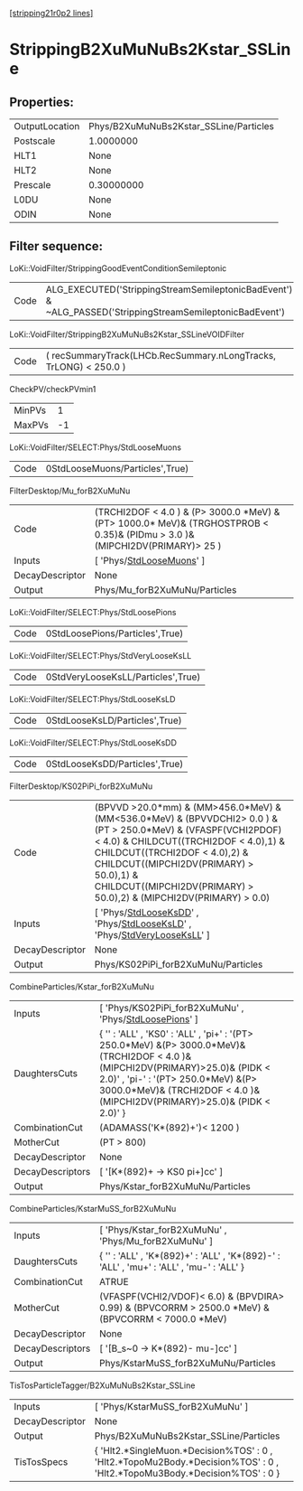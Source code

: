 [[stripping21r0p2 lines]](./stripping21r0p2-index)

# StrippingB2XuMuNuBs2Kstar_SSLine

## Properties:

|                |                                        |
|----------------|----------------------------------------|
| OutputLocation | Phys/B2XuMuNuBs2Kstar_SSLine/Particles |
| Postscale      | 1.0000000                              |
| HLT1           | None                                   |
| HLT2           | None                                   |
| Prescale       | 0.30000000                             |
| L0DU           | None                                   |
| ODIN           | None                                   |

## Filter sequence:

LoKi::VoidFilter/StrippingGoodEventConditionSemileptonic

|      |                                                                                                          |
|------|----------------------------------------------------------------------------------------------------------|
| Code | ALG_EXECUTED('StrippingStreamSemileptonicBadEvent') & ~ALG_PASSED('StrippingStreamSemileptonicBadEvent') |

LoKi::VoidFilter/StrippingB2XuMuNuBs2Kstar_SSLineVOIDFilter

|      |                                                                   |
|------|-------------------------------------------------------------------|
| Code | ( recSummaryTrack(LHCb.RecSummary.nLongTracks, TrLONG) \< 250.0 ) |

CheckPV/checkPVmin1

|        |     |
|--------|-----|
| MinPVs | 1   |
| MaxPVs | -1  |

LoKi::VoidFilter/SELECT:Phys/StdLooseMuons

|      |                                 |
|------|---------------------------------|
| Code | 0StdLooseMuons/Particles',True) |

FilterDesktop/Mu_forB2XuMuNu

|                 |                                                                                                                                    |
|-----------------|------------------------------------------------------------------------------------------------------------------------------------|
| Code            | (TRCHI2DOF \< 4.0 ) & (P\> 3000.0 \*MeV) & (PT\> 1000.0\* MeV)& (TRGHOSTPROB \< 0.35)& (PIDmu \> 3.0 )& (MIPCHI2DV(PRIMARY)\> 25 ) |
| Inputs          | [ 'Phys/[StdLooseMuons](./stripping21r0p2-commonparticles-stdloosemuons)' ]                                                      |
| DecayDescriptor | None                                                                                                                               |
| Output          | Phys/Mu_forB2XuMuNu/Particles                                                                                                      |

LoKi::VoidFilter/SELECT:Phys/StdLoosePions

|      |                                 |
|------|---------------------------------|
| Code | 0StdLoosePions/Particles',True) |

LoKi::VoidFilter/SELECT:Phys/StdVeryLooseKsLL

|      |                                    |
|------|------------------------------------|
| Code | 0StdVeryLooseKsLL/Particles',True) |

LoKi::VoidFilter/SELECT:Phys/StdLooseKsLD

|      |                                |
|------|--------------------------------|
| Code | 0StdLooseKsLD/Particles',True) |

LoKi::VoidFilter/SELECT:Phys/StdLooseKsDD

|      |                                |
|------|--------------------------------|
| Code | 0StdLooseKsDD/Particles',True) |

FilterDesktop/KS02PiPi_forB2XuMuNu

|                 |                                                                                                                                                                                                                                                                                                                       |
|-----------------|-----------------------------------------------------------------------------------------------------------------------------------------------------------------------------------------------------------------------------------------------------------------------------------------------------------------------|
| Code            | (BPVVD \>20.0\*mm) & (MM\>456.0\*MeV) & (MM\<536.0\*MeV) & (BPVVDCHI2\> 0.0 ) & (PT \> 250.0\*MeV) & (VFASPF(VCHI2PDOF) \< 4.0) & CHILDCUT((TRCHI2DOF \< 4.0),1) & CHILDCUT((TRCHI2DOF \< 4.0),2) & CHILDCUT((MIPCHI2DV(PRIMARY) \> 50.0),1) & CHILDCUT((MIPCHI2DV(PRIMARY) \> 50.0),2) & (MIPCHI2DV(PRIMARY) \> 0.0) |
| Inputs          | [ 'Phys/[StdLooseKsDD](./stripping21r0p2-commonparticles-stdlooseksdd)' , 'Phys/[StdLooseKsLD](./stripping21r0p2-commonparticles-stdlooseksld)' , 'Phys/[StdVeryLooseKsLL](./stripping21r0p2-commonparticles-stdverylooseksll)' ]                                                                                   |
| DecayDescriptor | None                                                                                                                                                                                                                                                                                                                  |
| Output          | Phys/KS02PiPi_forB2XuMuNu/Particles                                                                                                                                                                                                                                                                                   |

CombineParticles/Kstar_forB2XuMuNu

|                  |                                                                                                                                                                                                                                                                  |
|------------------|------------------------------------------------------------------------------------------------------------------------------------------------------------------------------------------------------------------------------------------------------------------|
| Inputs           | [ 'Phys/KS02PiPi_forB2XuMuNu' , 'Phys/[StdLoosePions](./stripping21r0p2-commonparticles-stdloosepions)' ]                                                                                                                                                      |
| DaughtersCuts    | { '' : 'ALL' , 'KS0' : 'ALL' , 'pi+' : '(PT\> 250.0\*MeV) &(P\> 3000.0\*MeV)& (TRCHI2DOF \< 4.0 )& (MIPCHI2DV(PRIMARY)\>25.0)& (PIDK \< 2.0)' , 'pi-' : '(PT\> 250.0\*MeV) &(P\> 3000.0\*MeV)& (TRCHI2DOF \< 4.0 )& (MIPCHI2DV(PRIMARY)\>25.0)& (PIDK \< 2.0)' } |
| CombinationCut   | (ADAMASS('K\*(892)+')\< 1200 )                                                                                                                                                                                                                                   |
| MotherCut        | (PT \> 800)                                                                                                                                                                                                                                                      |
| DecayDescriptor  | None                                                                                                                                                                                                                                                             |
| DecayDescriptors | [ '[K\*(892)+ -\> KS0 pi+]cc' ]                                                                                                                                                                                                                              |
| Output           | Phys/Kstar_forB2XuMuNu/Particles                                                                                                                                                                                                                                 |

CombineParticles/KstarMuSS_forB2XuMuNu

|                  |                                                                                                         |
|------------------|---------------------------------------------------------------------------------------------------------|
| Inputs           | [ 'Phys/Kstar_forB2XuMuNu' , 'Phys/Mu_forB2XuMuNu' ]                                                  |
| DaughtersCuts    | { '' : 'ALL' , 'K\*(892)+' : 'ALL' , 'K\*(892)-' : 'ALL' , 'mu+' : 'ALL' , 'mu-' : 'ALL' }              |
| CombinationCut   | ATRUE                                                                                                   |
| MotherCut        | (VFASPF(VCHI2/VDOF)\< 6.0) & (BPVDIRA\> 0.99) & (BPVCORRM \> 2500.0 \*MeV) & (BPVCORRM \< 7000.0 \*MeV) |
| DecayDescriptor  | None                                                                                                    |
| DecayDescriptors | [ '[B_s~0 -\> K\*(892)- mu-]cc' ]                                                                   |
| Output           | Phys/KstarMuSS_forB2XuMuNu/Particles                                                                    |

TisTosParticleTagger/B2XuMuNuBs2Kstar_SSLine

|                 |                                                                                                                                |
|-----------------|--------------------------------------------------------------------------------------------------------------------------------|
| Inputs          | [ 'Phys/KstarMuSS_forB2XuMuNu' ]                                                                                             |
| DecayDescriptor | None                                                                                                                           |
| Output          | Phys/B2XuMuNuBs2Kstar_SSLine/Particles                                                                                         |
| TisTosSpecs     | { 'Hlt2.\*SingleMuon.\*Decision%TOS' : 0 , 'Hlt2.\*TopoMu2Body.\*Decision%TOS' : 0 , 'Hlt2.\*TopoMu3Body.\*Decision%TOS' : 0 } |
